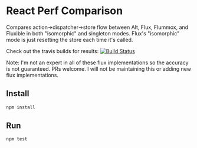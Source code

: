 # React Perf Comparison

Compares action->dispatcher->store flow between Alt, Flux, Flummox, and 
Fluxible in both "isomorphic" and singleton modes. Flux's "isomorphic" mode is
just resetting the store each time it's called. 

Check out the travis builds for results: [![Build Status](https://travis-ci.org/mridgway/flux-perf.svg?branch=master)](https://travis-ci.org/mridgway/flux-perf)

Note: I'm not an expert in all of these flux implementations so the accuracy is 
not guaranteed. PRs welcome. I will not be maintaining this or adding new flux
implementations.

## Install

```js
npm install
```

## Run 

```js
npm test
```
